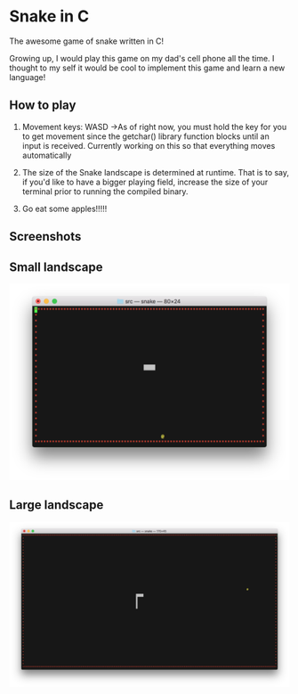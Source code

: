 # Snake in C

The awesome game of snake written in C!

Growing up, I would play this game on my dad's cell phone all the time. 
I thought to my self it would be cool to implement this game and learn a new language!

## How to play

  1. Movement keys: WASD
     ->As of right now, you must hold the key for you to get movement since the getchar() library
     function blocks until an input is received. Currently working on this so that everything
     moves automatically
  
  2. The size of the Snake landscape is determined at runtime. That is to say, if you'd like to have a bigger playing
     field, increase the size of your terminal prior to running the compiled binary.
    
  3. Go eat some apples!!!!!

## Screenshots

Small landscape
---
![alt text](https://github.com/theMPatel/csnake/blob/master/screenshots/Screen%20Shot%202018-06-03%20at%2011.34.06%20AM.png)

Large landscape
---
![alt text](https://github.com/theMPatel/csnake/blob/master/screenshots/Screen%20Shot%202018-06-03%20at%2011.20.11%20AM.png)
